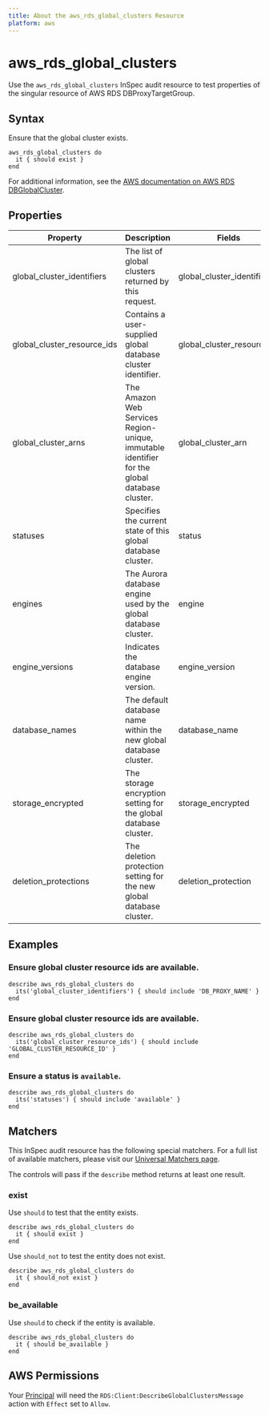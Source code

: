 ```yaml
---
title: About the aws_rds_global_clusters Resource
platform: aws
---
```


# aws_rds_global_clusters

Use the `aws_rds_global_clusters` InSpec audit resource to test properties of the singular resource of AWS RDS DBProxyTargetGroup.


## Syntax

Ensure that the global cluster exists.

    aws_rds_global_clusters do
      it { should exist }
    end

For additional information, see the [AWS documentation on AWS RDS DBGlobalCluster](https://docs.aws.amazon.com/AWSCloudFormation/latest/UserGuide/aws-resource-rds-globalcluster.html).

## Properties

| Property | Description | Fields |
| --- | --- | --- |
| global_cluster_identifiers | The list of global clusters returned by this request. | global_cluster_identifier |
| global_cluster_resource_ids | Contains a user-supplied global database cluster identifier. | global_cluster_resource_id |
| global_cluster_arns | The Amazon Web Services Region-unique, immutable identifier for the global database cluster. | global_cluster_arn |
| statuses | Specifies the current state of this global database cluster. | status |
| engines | The Aurora database engine used by the global database cluster. | engine |
| engine_versions | Indicates the database engine version. | engine_version |
| database_names | The default database name within the new global database cluster. | database_name |
| storage_encrypted | The storage encryption setting for the global database cluster. | storage_encrypted |
| deletion_protections | The deletion protection setting for the new global database cluster. | deletion_protection |

## Examples

### Ensure global cluster resource ids are available.
    describe aws_rds_global_clusters do
      its('global_cluster_identifiers') { should include 'DB_PROXY_NAME' }
    end

### Ensure global cluster resource ids are available.
    describe aws_rds_global_clusters do
      its('global_cluster_resource_ids') { should include 'GLOBAL_CLUSTER_RESOURCE_ID' }
    end

### Ensure a status is `available`.
    describe aws_rds_global_clusters do
      its('statuses') { should include 'available' }
    end

## Matchers

This InSpec audit resource has the following special matchers. For a full list of available matchers, please visit our [Universal Matchers page](https://www.inspec.io/docs/reference/matchers/).

The controls will pass if the `describe` method returns at least one result.

### exist

Use `should` to test that the entity exists.

    describe aws_rds_global_clusters do
      it { should exist }
    end

Use `should_not` to test the entity does not exist.

    describe aws_rds_global_clusters do
      it { should_not exist }
    end

### be_available

Use `should` to check if the entity is available.

    describe aws_rds_global_clusters do
      it { should be_available }
    end

## AWS Permissions

Your [Principal](https://docs.aws.amazon.com/IAM/latest/UserGuide/intro-structure.html#intro-structure-principal) will need the `RDS:Client:DescribeGlobalClustersMessage` action with `Effect` set to `Allow`.
